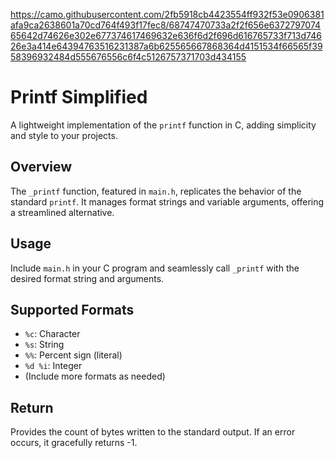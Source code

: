 https://camo.githubusercontent.com/2fb5918cb4423554ff932f53e0906381afa9ca2638601a70cd764f493f17fec8/68747470733a2f2f656e637279707465642d74626e302e677374617469632e636f6d2f696d616765733f713d74626e3a414e64394763516231387a6b625565667868364d4151534f66565f3958396932484d555676556c6f4c5126757371703d434155
# Printf Simplified

A lightweight implementation of the `printf` function in C, adding simplicity and style to your projects.

## Overview

The `_printf` function, featured in `main.h`, replicates the behavior of the standard `printf`. It manages format strings and variable arguments, offering a streamlined alternative.

## Usage

Include `main.h` in your C program and seamlessly call `_printf` with the desired format string and arguments.

## Supported Formats

- `%c`: Character
- `%s`: String
- `%%`: Percent sign (literal)
- `%d %i`: Integer
- (Include more formats as needed)

## Return

Provides the count of bytes written to the standard output. If an error occurs, it gracefully returns -1.

